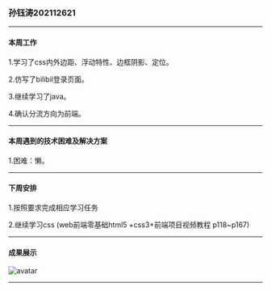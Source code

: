 ### 孙钰涛202112621

***

#### **本周工作**

1.学习了css内外边距、浮动特性、边框阴影、定位。

2.仿写了bilibil登录页面。

3.继续学习了java。

4.确认分流方向为前端。

***

#### **本周遇到的技术困难及解决方案**

1.困难：懒。

***

#### **下周安排**

1.按照要求完成相应学习任务

2.继续学习css (web前端零基础html5 +css3+前端项目视频教程 p118~p167)

***

#### **成果展示**

![avatar](/img/1.png)

***